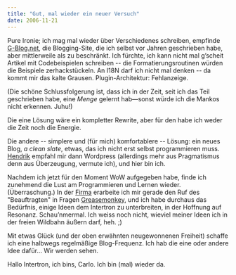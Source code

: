 ```yaml
---
title: "Gut, mal wieder ein neuer Versuch"
date: 2006-11-21
---
```


Pure Ironie; ich mag mal wieder über Verschiedenes schreiben, empfinde
[G-Blog.net][1], die Blogging-Site, die ich selbst vor Jahren geschrieben habe, aber mittlerweile als zu beschränkt. Ich fürchte, ich kann nicht mal g’scheit Artikel mit Codebeispielen schreiben -- die Formatierungsroutinen würden die Beispiele zerhackstückeln. An I18N darf ich nicht mal denken -- da kommt mir das kalte Grausen. Plugin-Architektur: Fehlanzeige.

(Die schöne Schlussfolgerung ist, dass ich in der Zeit, seit ich das Teil geschrieben habe, eine _Menge_ gelernt hab—sonst würde ich die Mankos nicht erkennen. Juhu!)

Die eine Lösung wäre ein kompletter Rewrite, aber für den habe ich weder die Zeit noch die Energie.

Die andere -- simplere und (für mich) komfortablere -- Lösung: ein neues Blog,
_a clean slate_, etwas, das ich nicht erst selbst programmieren muss.
[Hendrik][2] empfahl mir dann Wordpress (allerdings mehr aus Pragmatismus denn aus Überzeugung, vermute ich), und hier bin ich.

Nachdem ich jetzt für den Moment WoW aufgegeben habe, finde ich zunehmend die Lust am Programmieren und Lernen wieder. (Überraschung.) In der [Firma][3]
erarbeite ich mir gerade den Ruf des "Beauftragten" in Fragen
[Greasemonkey][4], und ich habe durchaus das Bedürfnis, einige Ideen dem Intertron zu unterbreiten, in der Hoffnung auf Resonanz. Schau’nmermal. Ich weiss noch nicht, wieviel meiner Ideen ich in der freien Wildbahn äußern darf,
heh. ;)

Mit etwas Glück (und der oben erwähnten neugewonnenen Freiheit) schaffe ich eine halbwegs regelmäßige Blog-Frequenz. Ich hab die eine oder andere Idee dafür… Wir werden sehen.

Hallo Intertron, ich bins, Carlo. Ich bin (mal) wieder da.

[1]: http://G-Blog.net
[2]: http://www.mornography.de/
[3]: http://de.yahoo.com/
[4]: http://greasemonkey.mozdev.org/

